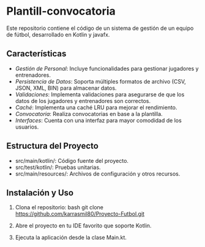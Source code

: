 # Plantill-convocatoria

Este repositorio contiene el código de un sistema de gestión de un equipo de fútbol, desarrollado en Kotlin y javafx.

## Características

- *Gestión de Personal*: Incluye funcionalidades para gestionar jugadores y entrenadores.
- *Persistencia de Datos*: Soporta múltiples formatos de archivo (CSV, JSON, XML, BIN) para almacenar datos.
- *Validaciones*: Implementa validaciones para asegurarse de que los datos de los jugadores y entrenadores son correctos.
- *Caché*: Implementa una caché LRU para mejorar el rendimiento.
- *Convocatoria*: Realiza convocatorias en base a la plantilla.
- *Interfaces*: Cuenta con una interfaz para mayor comodidad de los usuarios.


## Estructura del Proyecto

- src/main/kotlin/: Código fuente del proyecto.
- src/test/kotlin/: Pruebas unitarias.
- src/main/resources/: Archivos de configuración y otros recursos.

## Instalación y Uso

1. Clona el repositorio:
   bash
   git clone https://github.com/karrasmil80/Proyecto-Futbol.git
   
2. Abre el proyecto en tu IDE favorito que soporte Kotlin.
3. Ejecuta la aplicación desde la clase Main.kt.
